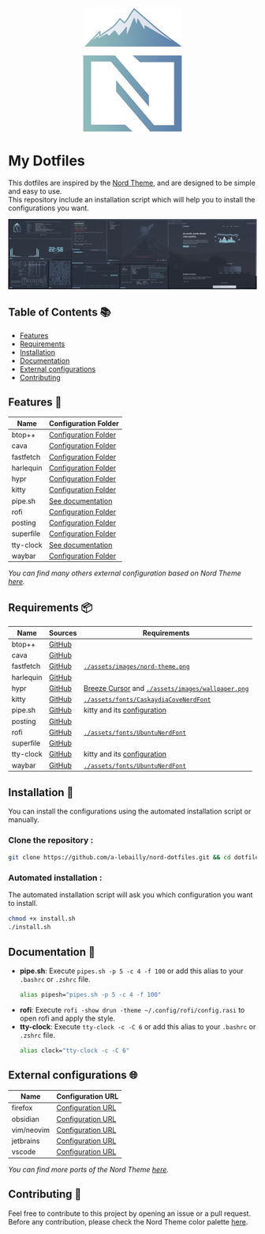 <div align="center">
  <img src="./assets/nord-theme-transparent.png" width="200" height="250">
</div>

# My Dotfiles

This dotfiles are inspired by the [Nord Theme](https://www.nordtheme.com/), and are designed to be simple and easy to use.  
This repository include an installation script which will help you to install the configurations you want.  


![Screenshot](./assets/screenshot.png)

## Table of Contents 📚
- [Features](#features-)
- [Requirements](#requirements-)
- [Installation](#installation-)
- [Documentation](#documentation-)
- [External configurations](#external-configurations-)
- [Contributing](#contributing-)

## Features 🎨

| **Name**  | **Configuration Folder**                                                                  |
|-----------|-------------------------------------------------------------------------------------------|
| btop++    | [Configuration Folder](https://github.com/a-lebailly/nord-dotfiles/tree/main/config/btop)      |
| cava      | [Configuration Folder](https://github.com/a-lebailly/nord-dotfiles/tree/main/config/cava)      |
| fastfetch | [Configuration Folder](https://github.com/a-lebailly/nord-dotfiles/tree/main/config/fastfetch) |
| harlequin | [Configuration Folder](https://github.com/a-lebailly/nord-dotfiles/tree/main/config/harlequin) |
| hypr      | [Configuration Folder](https://github.com/a-lebailly/nord-dotfiles/tree/main/config/hypr)      |
| kitty     | [Configuration Folder](https://github.com/a-lebailly/nord-dotfiles/tree/main/config/kitty)     |
| pipe.sh   | [See documentation](#documentation-)                                                      |
| rofi      | [Configuration Folder](https://github.com/a-lebailly/nord-dotfiles/tree/main/config/rofi)      |
| posting   | [Configuration Folder](https://github.com/a-lebailly/nord-dotfiles/tree/main/config/posting)   |
| superfile | [Configuration Folder](https://github.com/a-lebailly/nord-dotfiles/tree/main/config/superfile) |
| tty-clock | [See documentation](#documentation-)                                                      |
| waybar    | [Configuration Folder](https://github.com/a-lebailly/nord-dotfiles/tree/main/config/waybar)    |

*You can find many others external configuration based on Nord Theme [here](#external-configurations-).*

## Requirements 📦
| **Name**  | **Sources**                                          | **Requirements**                                                                                                                                                                         |
|-----------|------------------------------------------------------|------------------------------------------------------------------------------------------------------------------------------------------------------------------------------------------|
| btop++    | [GitHub](https://github.com/aristocratos/btop)       |                                                                                                                                                                                          |
| cava      | [GitHub](https://github.com/karlstav/cava)           |                                                                                                                                                                                          |
| fastfetch | [GitHub](https://github.com/fastfetch-cli/fastfetch) | [`./assets/images/nord-theme.png`](https://github.com/a-lebailly/nord-dotfiles/assets/images/nord-theme.png)                                                                             |
| harlequin | [GitHub](https://github.com/tconbeer/harlequin)      |                                                                                                                                                                                          |
| hypr      | [GitHub](https://github.com/hyprwm/Hyprland)         | [Breeze Cursor](https://github.com/KDE/breeze/tree/master/cursors/Breeze) and [`./assets/images/wallpaper.png`](https://github.com/a-lebailly/nord-dotfiles/assets/images/wallpaper.png) |
| kitty     | [GitHub](https://github.com/kovidgoyal/kitty)        | [`./assets/fonts/CaskaydiaCoveNerdFont`](https://github.com/a-lebailly/nord-dotfiles/assets/fonts/CaskaydiaCoveNerdFont)                                                                 |
| pipe.sh   | [GitHub](https://github.com/pipeseroni/pipes.sh)     | kitty and its [configuration](https://github.com/a-lebailly/nord-dotfiles/config/kitty/)                                                                                                 |
| posting   | [GitHub](https://github.com/darrenburns/posting)     |                                                                                                                                                                                          |
| rofi      | [GitHub](https://github.com/davatorium/rofi)         | [`./assets/fonts/UbuntuNerdFont`](https://github.com/a-lebailly/nord-dotfiles/assets/fonts/UbuntuNerdFont)                                                                               |
| superfile | [GitHub](https://github.com/yorukot/superfile)       |                                                                                                                                                                                          |
| tty-clock | [GitHub](https://github.com/xorg62/tty-clock)        | kitty and its [configuration](https://github.com/a-lebailly/nord-dotfiles/config/kitty/)                                                                                                 |
| waybar    | [GitHub](https://github.com/Alexays/Waybar)          | [`./assets/fonts/UbuntuNerdFont`](https://github.com/a-lebailly/nord-dotfiles/assets/fonts/UbuntuNerdFont)                                                                               |

## Installation 🚀
You can install the configurations using the automated installation script or manually.

### Clone the repository :
```bash
git clone https://github.com/a-lebailly/nord-dotfiles.git && cd dotfiles
```

### Automated installation :  
The automated installation script will ask you which configuration you want to install.  
```bash
chmod +x install.sh
./install.sh
```

## Documentation 📖
- **pipe.sh**: Execute `pipes.sh -p 5 -c 4 -f 100` or add this alias to your `.bashrc` or `.zshrc` file.
   ```bash
   alias pipesh="pipes.sh -p 5 -c 4 -f 100"
   ```
- **rofi**: Execute `rofi -show drun -theme ~/.config/rofi/config.rasi` to open rofi and apply the style.
- **tty-clock**: Execute `tty-clock -c -C 6` or add this alias to your `.bashrc` or `.zshrc` file.
   ```bash
   alias clock="tty-clock -c -C 6"
   ```

## External configurations 🌐

| Name       | Configuration URL                                                              |
|------------|--------------------------------------------------------------------------------|
| firefox    | [Configuration URL](https://addons.mozilla.org/fr/firefox/addon/nord-firefox/) |
| obsidian   | [Configuration URL](https://github.com/insanum/obsidian_nord)                  |
| vim/neovim | [Configuration URL](https://github.com/nordtheme/vim)                          |
| jetbrains  | [Configuration URL](https://plugins.jetbrains.com/plugin/10321-nord)           |
| vscode     | [Configuration URL](https://github.com/nordtheme/visual-studio-code)           |

*You can find more ports of the Nord Theme [here](https://www.nordtheme.com/ports).*

## Contributing 🤝
Feel free to contribute to this project by opening an issue or a pull request.  
Before any contribution, please check the Nord Theme color palette [here](https://www.nordtheme.com/docs/colors-and-palettes).
